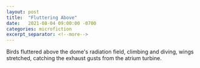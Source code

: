 ```yaml
---
layout: post
title:  "Fluttering Above"
date:   2021-08-04 09:00:00 -0700
categories: microfiction
excerpt_separator: <!--more-->
---
```

Birds fluttered above the dome's radiation field, climbing and diving, wings stretched, catching the exhaust gusts from the atrium turbine.
